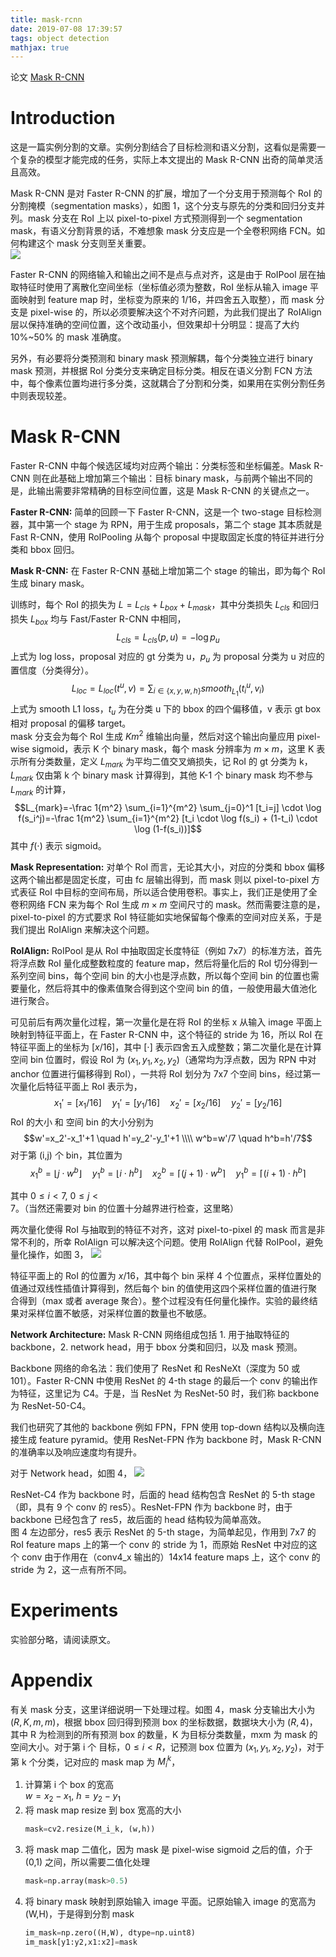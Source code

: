 ```yaml
---
title: mask-rcnn
date: 2019-07-08 17:39:57
tags: object detection
mathjax: true
---
```

论文 [Mask R-CNN](https://arxiv.org/abs/1703.06870)

# Introduction
这是一篇实例分割的文章。实例分割结合了目标检测和语义分割，这看似是需要一个复杂的模型才能完成的任务，实际上本文提出的 Mask R-CNN 出奇的简单灵活且高效。  

Mask R-CNN 是对 Faster R-CNN 的扩展，增加了一个分支用于预测每个 RoI 的分割掩模（segmentation masks），如图 1，这个分支与原先的分类和回归分支并列。mask 分支在 RoI 上以 pixel-to-pixel 方式预测得到一个 segmentation mask，有语义分割背景的话，不难想象 mask 分支应是一个全卷积网络 FCN。如何构建这个 mask 分支则至关重要。  
![](/images/mask-rcnn_fig1.png)

Faster R-CNN 的网络输入和输出之间不是点与点对齐，这是由于 RoIPool 层在抽取特征时使用了离散化空间坐标（坐标值必须为整数，RoI 坐标从输入 image 平面映射到 feature map 时，坐标变为原来的 1/16，并四舍五入取整），而 mask 分支是 pixel-wise 的，所以必须要解决这个不对齐问题，为此我们提出了 RoIAlign 层以保持准确的空间位置，这个改动虽小，但效果却十分明显：提高了大约 10%~50% 的 mask 准确度。  

另外，有必要将分类预测和 binary mask 预测解耦，每个分类独立进行 binary mask 预测，并根据 RoI 分类分支来确定目标分类。相反在语义分割 FCN 方法中，每个像素位置均进行多分类，这就耦合了分割和分类，如果用在实例分割任务中则表现较差。

# Mask R-CNN
Faster R-CNN 中每个候选区域均对应两个输出：分类标签和坐标偏差。Mask R-CNN 则在此基础上增加第三个输出：目标 binary mask，与前两个输出不同的是，此输出需要非常精确的目标空间位置，这是 Mask R-CNN 的关键点之一。

__Faster R-CNN:__ 简单的回顾一下 Faster R-CNN，这是一个 two-stage 目标检测器，其中第一个 stage 为 RPN，用于生成 proposals，第二个 stage 其本质就是 Fast R-CNN，使用 RoIPooling 从每个 proposal 中提取固定长度的特征并进行分类和 bbox 回归。

__Mask R-CNN:__ 在 Faster R-CNN 基础上增加第二个 stage 的输出，即为每个 RoI 生成 binary mask。

训练时，每个 RoI 的损失为 $L=L_{cls}+L_{box}+L_{mask}$，其中分类损失 $L_{cls}$ 和回归损失 $L_{box}$ 均与 Fast/Faster R-CNN 中相同，
$$L_{cls}=L_{cls}(p,u)=-\log p_u$$
上式为 log loss，proposal 对应的 gt 分类为 u，$p_u$ 为 proposal 分类为 u 对应的置信度（分类得分）。
$$L_{loc}=L_{loc}(t^u,v)=\sum_{i \in \{x,y,w,h\}} smooth_{L_1}(t_i^u,v_i)$$
上式为 smooth L1 loss，$t_u$ 为在分类 u 下的 bbox 的四个偏移值，v 表示 gt box 相对 proposal 的偏移 target。  
mask 分支会为每个 RoI 生成 $Km^2$ 维输出向量，然后对这个输出向量应用 pixel-wise sigmoid，表示 K 个 binary mask，每个 mask 分辨率为 $m \times m$，这里 K 表示所有分类数量，定义 $L_{mark}$ 为平均二值交叉熵损失，记 RoI 的 gt 分类为 k，$L_{mark}$ 仅由第 k 个 binary mask 计算得到，其他 K-1 个 binary mask 均不参与 $L_{mark}$ 的计算，
$$L_{mark}=-\frac 1{m^2} \sum_{i=1}^{m^2} \sum_{j=0}^1 [t_i=j] \cdot \log f(s_i^j)=-\frac 1{m^2} \sum_{i=1}^{m^2} [t_i \cdot \log f(s_i) + (1-t_i) \cdot \log (1-f(s_i))]$$
其中 $f(\cdot)$ 表示 sigmoid。

__Mask Representation:__ 对单个 RoI 而言，无论其大小，对应的分类和 bbox 偏移这两个输出都是固定长度，可由 fc 层输出得到，而 mask 则以 pixel-to-pixel 方式表征 RoI 中目标的空间布局，所以适合使用卷积。事实上，我们正是使用了全卷积网络 FCN 来为每个 RoI 生成 $m \times m$ 空间尺寸的 mask。然而需要注意的是，pixel-to-pixel 的方式要求 RoI 特征能如实地保留每个像素的空间对应关系，于是我们提出 RoIAlign 来解决这个问题。

__RoIAlign:__ RoIPool 是从 RoI 中抽取固定长度特征（例如 7x7）的标准方法，首先将浮点数 RoI 量化成整数粒度的 feature map，然后将量化后的 RoI 切分得到一系列空间 bins，每个空间 bin 的大小也是浮点数，所以每个空间 bin 的位置也需要量化，然后将其中的像素值聚合得到这个空间 bin 的值，一般使用最大值池化进行聚合。

可见前后有两次量化过程，第一次量化是在将 RoI 的坐标 x 从输入 image 平面上映射到特征平面上，在 Faster R-CNN 中，这个特征的 stride 为 16，所以 RoI 在特征平面上的坐标为 $[x/16]$，其中 $[\cdot]$ 表示四舍五入成整数；第二次量化是在计算空间 bin 位置时，假设 RoI 为 $(x_1,y_1,x_2,y_2)$（通常均为浮点数，因为 RPN 中对 anchor 位置进行偏移得到 RoI），一共将 RoI 划分为 7x7 个空间 bins，经过第一次量化后特征平面上 RoI 表示为，
$$x_1'=[x_1/16] \quad y_1'=[y_1/16]
\quad x_2'=[x_2/16]
\quad y_2'=[y_2/16]$$
RoI 的大小 和 空间 bin 的大小分别为
$$w'=x_2'-x_1'+1
\quad h'=y_2'-y_1'+1
\\\\ w^b=w'/7 \quad h^b=h'/7$$
对于第 (i,j) 个 bin，其位置为
$$x_1^b=\lfloor j \cdot w^b\rfloor \quad y_1^b=\lfloor i \cdot h^b\rfloor \quad x_2^b=\lceil (j+1) \cdot w^b\rceil \quad y_1^b=\lceil (i+1) \cdot h^b\rceil$$

其中 $0 \le i<7, \ 0\le j<7$。（当然还需要对 bin 的位置十分越界进行检查，这里略）

两次量化使得 RoI 与抽取到的特征不对齐，这对 pixel-to-pixel 的 mask 而言是非常不利的，所幸 RoIAlign 可以解决这个问题。使用 RoIAlign 代替 RoIPool，避免量化操作，如图 3，
![](/images/mask-rcnn_fig3.png)

特征平面上的 RoI 的位置为 $x/16$，其中每个 bin 采样 4 个位置点，采样位置处的值通过双线性插值计算得到，然后每个 bin 的值使用这四个采样位置的值进行聚合得到（max 或者 average 聚合）。整个过程没有任何量化操作。实验的最终结果对采样位置不敏感，对采样位置的数量也不敏感。

__Network Architecture:__ Mask R-CNN 网络组成包括 1. 用于抽取特征的 backbone，2. network head，用于 bbox 分类和回归，以及 mask 预测。

Backbone 网络的命名法：我们使用了 ResNet 和 ResNeXt（深度为 50 或101）。Faster R-CNN 中使用 ResNet 的 4-th stage 的最后一个 conv 的输出作为特征，这里记为 C4。于是，当 ResNet 为 ResNet-50 时，我们称 backbone 为 ResNet-50-C4。

我们也研究了其他的 backbone 例如 FPN，FPN 使用 top-down 结构以及横向连接生成 feature pyramid。使用 ResNet-FPN 作为 backbone 时，Mask R-CNN 的准确率以及响应速度均有提升。

对于 Network head，如图 4，
![](/images/mask-rcnn_fig4.png)

ResNet-C4 作为 backbone 时，后面的 head 结构包含 ResNet 的 5-th stage（即，具有 9 个 conv 的 res5）。ResNet-FPN 作为 backbone 时，由于 backbone 已经包含了 res5，故后面的 head 结构较为简单高效。  
图 4 左边部分，res5 表示 ResNet 的 5-th stage，为简单起见，作用到 7x7 的 RoI feature maps 上的第一个 conv 的 stride 为 1，而原始 ResNet 中对应的这个 conv 由于作用在（conv4_x 输出的）14x14 feature maps 上，这个 conv 的 stride 为 2，这一点有所不同。
# Experiments
实验部分略，请阅读原文。

# Appendix
有关 mask 分支，这里详细说明一下处理过程。如图 4，mask 分支输出大小为 $(R,K,m,m)$，根据 bbox 回归得到预测 box 的坐标数据，数据块大小为 $(R,4)$，其中 R 为检测到的所有预测 box 的数量，K 为目标分类数量，mxm 为 mask 的空间大小。对于第 i 个 目标，$0 \le i < R$，记预测 box 位置为 $(x_1,y_1,x_2,y_2)$，对于第 k 个分类，记对应的 mask map 为 $M_i^k$，
1. 计算第 i 个 box 的宽高  
   $w=x_2-x_1, \ h=y_2-y_1$
2. 将 mask map resize 到 box 宽高的大小  
   ```python
   mask=cv2.resize(M_i_k, (w,h))
   ```
3. 将 mask map 二值化，因为 mask 是 pixel-wise sigmoid 之后的值，介于 (0,1) 之间，所以需要二值化处理  
   ```python
   mask=np.array(mask>0.5)
   ```
4. 将 binary mask 映射到原始输入 image 平面。记原始输入 image 的宽高为 (W,H)，于是得到分割 mask  
   ```python
   im_mask=np.zero((H,W), dtype=np.uint8)
   im_mask[y1:y2,x1:x2]=mask
   ```
